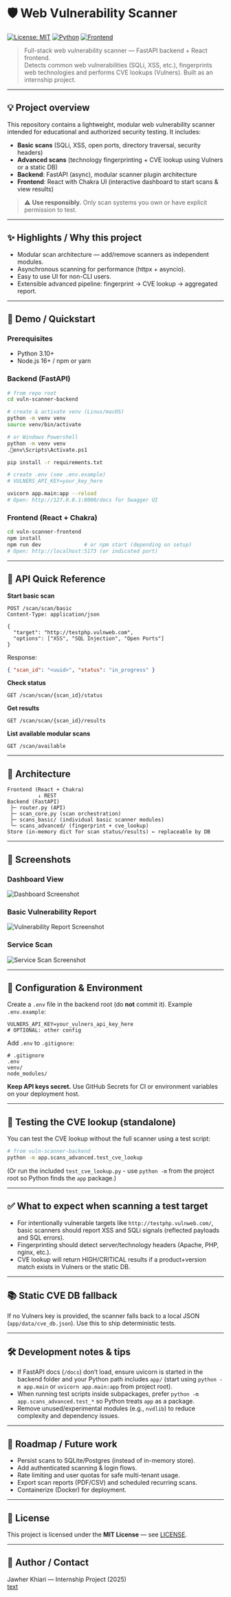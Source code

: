 # 🛡️ Web Vulnerability Scanner

[![License: MIT](https://img.shields.io/badge/License-MIT-blue.svg)](LICENSE)
[![Python](https://img.shields.io/badge/python-3.10%2B-blue.svg)]()
[![Frontend](https://img.shields.io/badge/frontend-React%20%2B%20ChakraUI-61dafb.svg)]()

> Full-stack web vulnerability scanner — FastAPI backend + React frontend.  
> Detects common web vulnerabilities (SQLi, XSS, etc.), fingerprints web technologies and performs CVE lookups (Vulners). Built as an internship project.

---

## 💡 Project overview

This repository contains a lightweight, modular web vulnerability scanner intended for educational and authorized security testing. It includes:

- **Basic scans** (SQLi, XSS, open ports, directory traversal, security headers)
- **Advanced scans** (technology fingerprinting + CVE lookup using Vulners or a static DB)
- **Backend**: FastAPI (async), modular scanner plugin architecture  
- **Frontend**: React with Chakra UI (interactive dashboard to start scans & view results)

> ⚠️ **Use responsibly.** Only scan systems you own or have explicit permission to test.

---

## ✨ Highlights / Why this project

- Modular scan architecture — add/remove scanners as independent modules.
- Asynchronous scanning for performance (httpx + asyncio).
- Easy to use UI for non-CLI users.
- Extensible advanced pipeline: fingerprint → CVE lookup → aggregated report.

---

## 🚀 Demo / Quickstart

### Prerequisites
- Python 3.10+
- Node.js 16+ / npm or yarn

### Backend (FastAPI)
```bash
# from repo root
cd vuln-scanner-backend

# create & activate venv (Linux/macOS)
python -m venv venv
source venv/bin/activate

# or Windows Powershell
python -m venv venv
.env\Scripts\Activate.ps1

pip install -r requirements.txt

# create .env (see .env.example)
# VULNERS_API_KEY=your_key_here

uvicorn app.main:app --reload
# Open: http://127.0.0.1:8000/docs for Swagger UI
```

### Frontend (React + Chakra)
```bash
cd vuln-scanner-frontend
npm install
npm run dev              # or npm start (depending on setup)
# Open: http://localhost:5173 (or indicated port)
```

---

## 🧭 API Quick Reference

**Start basic scan**
```
POST /scan/scan/basic
Content-Type: application/json

{
  "target": "http://testphp.vulnweb.com",
  "options": ["XSS", "SQL Injection", "Open Ports"]
}
```
Response:
```json
{ "scan_id": "<uuid>", "status": "in_progress" }
```

**Check status**
```
GET /scan/scan/{scan_id}/status
```

**Get results**
```
GET /scan/scan/{scan_id}/results
```

**List available modular scans**
```
GET /scan/available
```

---

## 🧩 Architecture

```
Frontend (React + Chakra)
          ↓ REST
Backend (FastAPI)
 ├─ router.py (API)
 ├─ scan_core.py (scan orchestration)
 ├─ scans_basic/ (individual basic scanner modules)
 └─ scans_advanced/ (fingerprint + cve_lookup)
Store (in-memory dict for scan status/results) ← replaceable by DB
```

---
## 📸 Screenshots

### Dashboard View
![Dashboard Screenshot](./docs/ProjectUI.JPG.png)

### Basic Vulnerability Report
![Vulnerability Report Screenshot](./docs/ProjectTest1.png)

### Service Scan
![Service Scan Screenshot](./docs/ProjectTest2.JPG)

---
## 🔧 Configuration & Environment

Create a `.env` file in the backend root (do **not** commit it). Example `.env.example`:

```
VULNERS_API_KEY=your_vulners_api_key_here
# OPTIONAL: other config
```

Add `.env` to `.gitignore`:
```
# .gitignore
.env
venv/
node_modules/
```

**Keep API keys secret.** Use GitHub Secrets for CI or environment variables on your deployment host.

---

## 🧪 Testing the CVE lookup (standalone)

You can test the CVE lookup without the full scanner using a test script:

```bash
# from vuln-scanner-backend
python -m app.scans_advanced.test_cve_lookup
```

(Or run the included `test_cve_lookup.py` - use `python -m` from the project root so Python finds the `app` package.)

---

## ✅ What to expect when scanning a test target

- For intentionally vulnerable targets like `http://testphp.vulnweb.com/`, basic scanners should report XSS and SQLi signals (reflected payloads and SQL errors).
- Fingerprinting should detect server/technology headers (Apache, PHP, nginx, etc.).
- CVE lookup will return HIGH/CRITICAL results if a product+version match exists in Vulners or the static DB.

---

## 📚 Static CVE DB fallback

If no Vulners key is provided, the scanner falls back to a local JSON (`app/data/cve_db.json`). Use this to ship deterministic tests.

---

## 🛠️ Development notes & tips

- If FastAPI docs (`/docs`) don’t load, ensure uvicorn is started in the backend folder and your Python path includes `app/` (start using `python -m app.main` or `uvicorn app.main:app` from project root).
- When running test scripts inside subpackages, prefer `python -m app.scans_advanced.test_*` so Python treats `app` as a package.
- Remove unused/experimental modules (e.g., `nvdlib`) to reduce complexity and dependency issues.

---

## 🔁 Roadmap / Future work

- Persist scans to SQLite/Postgres (instead of in-memory store).
- Add authenticated scanning & login flows.
- Rate limiting and user quotas for safe multi-tenant usage.
- Export scan reports (PDF/CSV) and scheduled recurring scans.
- Containerize (Docker) for deployment.

---

## 📜 License

This project is licensed under the **MIT License** — see [LICENSE](LICENSE).

---

## 👤 Author / Contact

Jawher Khiari — Internship Project (2025)  
[text](https://www.linkedin.com/in/jawher-khiari-88a32b2ba/)
